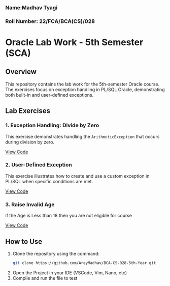 ### Name:Madhav Tyagi
### Roll Number: 22/FCA/BCA(CS)/028

# Oracle Lab Work - 5th Semester (SCA)

## Overview
This repository contains the lab work for the 5th-semester Oracle course. The exercises focus on exception handling in PL/SQL Oracle, demonstrating both built-in and user-defined exceptions.

## Lab Exercises

### 1. Exception Handling: Divide by Zero
This exercise demonstrates handling the `ArithmeticException` that occurs during division by zero.

[View Code](/src/Exception.dbms)

### 2. User-Defined Exception
This exercise illustrates how to create and use a custom exception in PL/SQL when specific conditions are met.

[View Code](/src/User_Defined_Exception.dbms)

### 3. Raise Invalid Age
if the Age is Less than 18 then you are not eligible for course

[View Code](/src/Invalid_Age.dbms)

## How to Use
1. Clone the repository using the command:
   ```bash
   git clone https://github.com/AreyMadhav/BCA-CS-028-5th-Year.git
2. Open the Project in your IDE (VSCode, Vim, Nano, etc)
3. Compile and run the file to test

